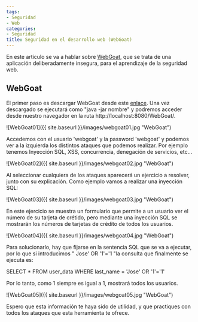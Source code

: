 ```yaml
---
tags:
- Seguridad
- Web
categories:
- Seguridad
title: Seguridad en el desarrollo web (WebGoat)
---
```


En este artículo se va a hablar sobre [WebGoat](https://www.owasp.org/index.php/Category:OWASP_WebGoat_Project), que se trata de una aplicación deliberadamente insegura, para el aprendizaje de la seguridad web.

## WebGoat

El primer paso es descargar WebGoat desde este [enlace](https://github.com/WebGoat/WebGoat/releases). Una vez descargado se ejecutará como "java -jar nombre" y podremos acceder desde nuestro navegador en la ruta http://localhost:8080/WebGoat/.

![WebGoat01]({{ site.baseurl }}/images/webgoat01.jpg "WebGoat")

Accedemos con el usuario 'webgoat' y la password 'webgoat' y podemos ver a la izquierda los distintos ataques que podemos realizar. Por ejemplo tenemos Inyección SQL, XSS, concurrencia, denegación de servicios, etc...

![WebGoat02]({{ site.baseurl }}/images/webgoat02.jpg "WebGoat")

Al seleccionar cualquiera de los ataques aparecerá un ejercicio a resolver, junto con su explicación. Como ejemplo vamos a realizar una inyección SQL:

![WebGoat03]({{ site.baseurl }}/images/webgoat03.jpg "WebGoat")

En este ejercicio se muestra un formulario que permite a un usuario ver el número de su tarjeta de crétido, pero mediante una inyección SQL se mostrarán los números de tarjetas de crédito de todos los usuarios.

![WebGoat04]({{ site.baseurl }}/images/webgoat04.jpg "WebGoat")

Para solucionarlo, hay que fijarse en la sentencia SQL que se va a ejecutar, por lo que si introducimos " Jose' OR '1'='1 "la consulta que finalmente se ejecuta es:

SELECT * FROM user_data WHERE last_name = 'Jose' OR '1'='1'

Por lo tanto, como 1 siempre es igual a 1, mostrará todos los usuarios.

![WebGoat05]({{ site.baseurl }}/images/webgoat05.jpg "WebGoat")

Espero que esta información te haya sido de utilidad, y que practiques con todos los ataques que esta herramienta te ofrece.
